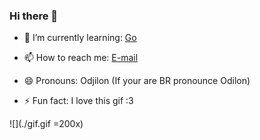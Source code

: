### Hi there 👋

<!--- 🔭 I’m currently working on ... -->
- 🌱 I’m currently learning: [Go](https://golang.org/)

<!--- 👯 I’m looking to collaborate on ... -->

<!--- 🤔 I’m looking for help with ...-->

<!--- 💬 Ask me about ...-->

- 📫 How to reach me: [E-mail](odilondamasceno@protonmail.com)

- 😄 Pronouns: Odjilon (If your are BR pronounce Odilon)

- ⚡ Fun fact: I love this gif :3

![](./gif.gif =200x)

